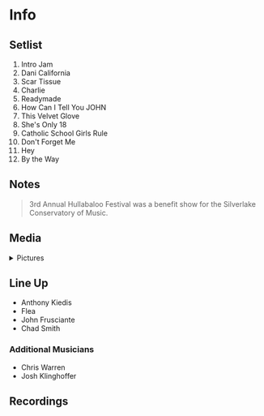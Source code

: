 # Info

## Setlist

1. Intro Jam
2. Dani California
3. Scar Tissue
4. Charlie
5. Readymade
6. How Can I Tell You JOHN
7. This Velvet Glove
8. She's Only 18
9. Catholic School Girls Rule
10. Don't Forget Me
11. Hey
12. By the Way

## Notes

> 3rd Annual Hullabaloo Festival was a benefit show for the Silverlake Conservatory of Music.

## Media 

<details>
  <summary>Pictures</summary>
  <!--<img alt="Setlist" title="Setlist" src="_.jpg" height="200" />
  <img alt="Clipping" title="Clipping" src="_.jpg" height="200" />
  <img alt="Flyer" title="Flyer" src="_.jpg" height="200" />-->
</details>

## Line Up

* Anthony Kiedis
* Flea
* John Frusciante
* Chad Smith

### Additional Musicians

* Chris Warren  
* Josh Klinghoffer

## Recordings

